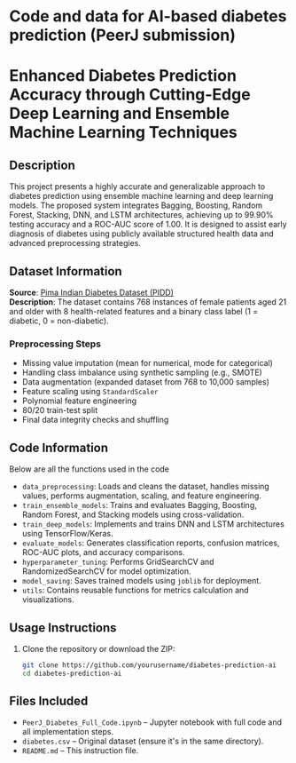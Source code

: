 # Code and data for AI-based diabetes prediction (PeerJ submission)

# Enhanced Diabetes Prediction Accuracy through Cutting-Edge Deep Learning and Ensemble Machine Learning Techniques

## Description

This project presents a highly accurate and generalizable approach to diabetes prediction using ensemble machine learning and deep learning models. The proposed system integrates Bagging, Boosting, Random Forest, Stacking, DNN, and LSTM architectures, achieving up to 99.90% testing accuracy and a ROC-AUC score of 1.00. It is designed to assist early diagnosis of diabetes using publicly available structured health data and advanced preprocessing strategies.

## Dataset Information

**Source**: [Pima Indian Diabetes Dataset (PIDD)](https://www.kaggle.com/datasets/uciml/pima-indians-diabetes-database)  
**Description**: The dataset contains 768 instances of female patients aged 21 and older with 8 health-related features and a binary class label (1 = diabetic, 0 = non-diabetic).

### Preprocessing Steps
- Missing value imputation (mean for numerical, mode for categorical)
- Handling class imbalance using synthetic sampling (e.g., SMOTE)
- Data augmentation (expanded dataset from 768 to 10,000 samples)
- Feature scaling using `StandardScaler`
- Polynomial feature engineering
- 80/20 train-test split
- Final data integrity checks and shuffling

## Code Information
Below are all the functions used in the code 

- `data_preprocessing`: Loads and cleans the dataset, handles missing values, performs augmentation, scaling, and feature engineering.
- `train_ensemble_models`: Trains and evaluates Bagging, Boosting, Random Forest, and Stacking models using cross-validation.
- `train_deep_models`: Implements and trains DNN and LSTM architectures using TensorFlow/Keras.
- `evaluate_models`: Generates classification reports, confusion matrices, ROC-AUC plots, and accuracy comparisons.
- `hyperparameter_tuning`: Performs GridSearchCV and RandomizedSearchCV for model optimization.
- `model_saving`: Saves trained models using `joblib` for deployment.
- `utils`: Contains reusable functions for metrics calculation and visualizations.

## Usage Instructions

1. Clone the repository or download the ZIP:
   ```bash
   git clone https://github.com/yourusername/diabetes-prediction-ai
   cd diabetes-prediction-ai

##  Files Included

- `PeerJ_Diabetes_Full_Code.ipynb` – Jupyter notebook with full code and all implementation steps.
- `diabetes.csv` – Original dataset (ensure it's in the same directory).
- `README.md` – This instruction file.

